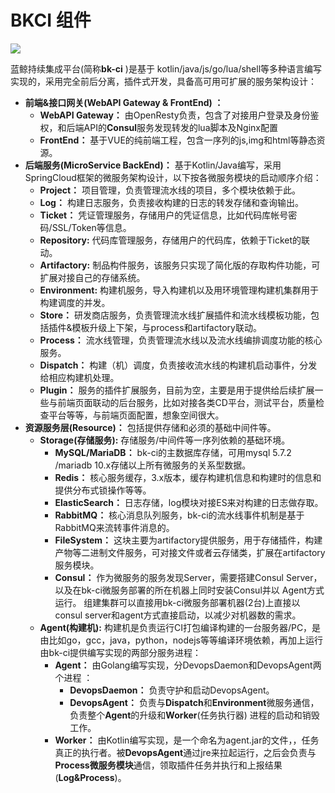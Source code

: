 # BKCI 组件

![](../assets/image%20(15).png)

蓝鲸持续集成平台\(简称**bk-ci** \)是基于 kotlin/java/js/go/lua/shell等多种语言编写实现的，采用完全前后分离，插件式开发，具备高可用可扩展的服务架构设计：

* **前端&接口网关\(WebAPI Gateway & FrontEnd\) ：**
  * **WebAPI Gateway：** 由OpenResty负责，包含了对接用户登录及身份鉴权，和后端API的**Consul**服务发现转发的lua脚本及Nginx配置
  * **FrontEnd：** 基于VUE的纯前端工程，包含一序列的js,img和html等静态资源。
* **后端服务\(MicroService BackEnd\)：** 基于Kotlin/Java编写，采用SpringCloud框架的微服务架构设计，以下按各微服务模块的启动顺序介绍：
  * **Project：** 项目管理，负责管理流水线的项目，多个模块依赖于此。
  * **Log：** 构建日志服务，负责接收构建的日志的转发存储和查询输出。
  * **Ticket：** 凭证管理服务，存储用户的凭证信息，比如代码库帐号密码/SSL/Token等信息。
  * **Repository:** 代码库管理服务，存储用户的代码库，依赖于Ticket的联动。
  * **Artifactory:** 制品构件服务，该服务只实现了简化版的存取构件功能，可扩展对接自己的存储系统。
  * **Environment:** 构建机服务，导入构建机以及用环境管理构建机集群用于构建调度的并发。
  * **Store：** 研发商店服务，负责管理流水线扩展插件和流水线模板功能，包括插件&模板升级上下架，与process和artifactory联动。
  * **Process：** 流水线管理，负责管理流水线以及流水线编排调度功能的核心服务。
  * **Dispatch：** 构建（机）调度，负责接收流水线的构建机启动事件，分发给相应构建机处理。
  * **Plugin：** 服务的插件扩展服务，目前为空，主要是用于提供给后续扩展一些与前端页面联动的后台服务，比如对接各类CD平台，测试平台，质量检查平台等等，与前端页面配置，想象空间很大。
* **资源服务层\(Resource\)：** 包括提供存储和必须的基础中间件等。
  * **Storage\(存储服务\):** 存储服务/中间件等一序列依赖的基础环境。
    * **MySQL/MariaDB：** bk-ci的主数据库存储，可用mysql 5.7.2 /mariadb 10.x存储以上所有微服务的关系型数据。
    * **Redis：** 核心服务缓存，3.x版本，缓存构建机信息和构建时的信息和提供分布式锁操作等等。
    * **ElasticSearch：** 日志存储，log模块对接ES来对构建的日志做存取。
    * **RabbitMQ：** 核心消息队列服务，bk-ci的流水线事件机制是基于RabbitMQ来流转事件消息的。
    * **FileSystem：** 这块主要为artifactory提供服务，用于存储插件，构建产物等二进制文件服务，可对接文件或者云存储类，扩展在artifactory服务模块。
    * **Consul：** 作为微服务的服务发现Server，需要搭建Consul Server， 以及在bk-ci微服务部署的所在机器上同时安装Consul并以 Agent方式运行。 组建集群可以直接用bk-ci微服务部署机器\(2台\)上直接以consul server和agent方式直接启动，以减少对机器数的需求。
  * **Agent\(构建机\):** 构建机是负责运行CI打包编译构建的一台服务器/PC，是由比如go，gcc，java，python，nodejs等等编译环境依赖，再加上运行由bk-ci提供编写实现的两部分服务进程：
    * **Agent：** 由Golang编写实现，分DevopsDaemon和DevopsAgent两个进程 ：
      * **DevopsDaemon：** 负责守护和启动DevopsAgent。
      * **DevopsAgent：** 负责与**Dispatch**和**Environment**微服务通信，负责整个**Agent**的升级和**Worker**\(任务执行器\) 进程的启动和销毁工作。
    * **Worker：** 由Kotlin编写实现，是一个命名为agent.jar的文件，，任务真正的执行者。被**DevopsAgent**通过jre来拉起运行，之后会负责与**Process微服务模块**通信，领取插件任务并执行和上报结果\(**Log&Process**\)。

